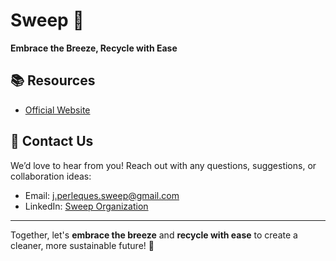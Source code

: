 # Sweep 🌿 
**Embrace the Breeze, Recycle with Ease**

## 📚 Resources
- [Official Website](https://sweep.pt)

## 💬 Contact Us
We’d love to hear from you! Reach out with any questions, suggestions, or collaboration ideas:

- Email: j.perleques.sweep@gmail.com
- LinkedIn: [Sweep Organization](https://www.linkedin.com/company/sweep-pt/)

---

Together, let's **embrace the breeze** and **recycle with ease** to create a cleaner, more sustainable future! 🌱

